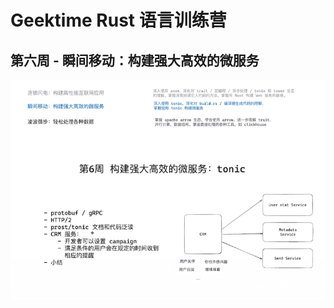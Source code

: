 # Geektime Rust 语言训练营

## 第六周 - 瞬间移动：构建强大高效的微服务

![image-20250121165625907](assets/image-20250121165625907.png)
